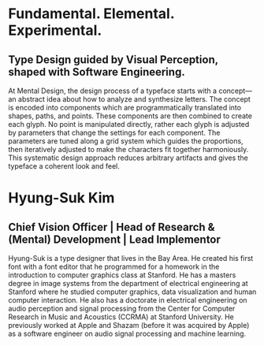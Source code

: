 # Fundamental. Elemental. Experimental.

## Type Design guided by Visual Perception, shaped with Software Engineering.

At Mental Design, the design process of a typeface starts with a concept—an abstract idea about how to analyze and synthesize letters. The concept is encoded into components which are programmatically translated into shapes, paths, and points. These components are then combined to create each glyph. No point is manipulated directly, rather each glyph is adjusted by parameters that change the settings for each component. The parameters are tuned along a grid system which guides the proportions, then iteratively adjusted to make the characters fit together harmoniously. This systematic design approach reduces arbitrary artifacts and gives the typeface a coherent look and feel.

# Hyung-Suk Kim

## Chief Vision Officer | Head of Research & (Mental) Development | Lead Implementor

Hyung-Suk is a type designer that lives in the Bay Area. He created his first font with a font editor that he programmed for a homework in the introduction to computer graphics class at Stanford. He has a masters degree in image systems from the department of electrical engineering at Stanford where he studied computer graphics, data visualization and human computer interaction. He also has a doctorate in electrical engineering on audio perception and signal processing from the Center for Computer Research in Music and Acoustics (CCRMA) at Stanford University. He previously worked at Apple and Shazam (before it was acquired by Apple) as a software engineer on audio signal processing and machine learning.

<!-- If the job title piqued your interest (and you found this file), yes, this is currently a one person operation so I did everything - from type design, web design to writing the drawing library, the rendering pipeline and programming all components of the webpage. Vertical integration in its purest form. But I am not a do-it-all tyrant, or at least I don't think I am. If you want to collaborate, contact me at type@mentallydesigned.com. Many friends and previous colleagues say that I am nice, and my cat thinks so too. ;-) -->